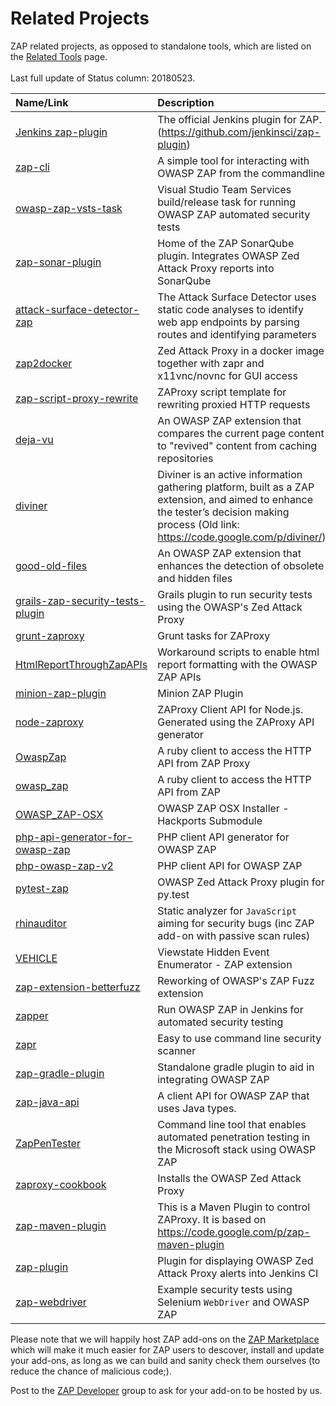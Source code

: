 # Related Projects

ZAP related projects, as opposed to standalone tools, which are listed on the [Related Tools](RelatedTools) page.
<br><br>
Last full update of Status column: 20180523.

| **Name/Link** | **Description** | **Status** |
|:--------------|:----------------|------------|
| [Jenkins zap-plugin](https://wiki.jenkins.io/display/JENKINS/zap+plugin) | The official Jenkins plugin for ZAP. (https://github.com/jenkinsci/zap-plugin) | Active |
| [zap-cli](https://github.com/Grunny/zap-cli) | A simple tool for interacting with OWASP ZAP from the commandline | Active |
| [owasp-zap-vsts-task](https://github.com/kasunkv/owasp-zap-vsts-task) | Visual Studio Team Services build/release task for running OWASP ZAP automated security tests | Active |
| [zap-sonar-plugin](https://github.com/Coveros/zap-sonar-plugin) | Home of the ZAP SonarQube plugin. Integrates OWASP Zed Attack Proxy reports into SonarQube | Active |
| [attack-surface-detector-zap](https://github.com/secdec/attack-surface-detector-zap) | The Attack Surface Detector uses static code analyses to identify web app endpoints by parsing routes and identifying parameters | Active |
| [zap2docker](https://registry.hub.docker.com/u/samuliel/zap2docker/) | Zed Attack Proxy in a docker image together with zapr and x11vnc/novnc for GUI access | Stale<br><sub>The ZAP project now maintains docker images: https://github.com/zaproxy/zaproxy/wiki/Downloads#docker</sub> |
| [zap-script-proxy-rewrite](https://github.com/ncjones/zap-script-proxy-rewrite) | ZAProxy script template for rewriting proxied HTTP requests | Stale<br><sub>Should still work</sub> |
| [deja-vu](https://github.com/hacktics/deja-vu) | An OWASP ZAP extension that compares the current page content to "revived" content from caching repositories | Stale |
| [diviner](https://github.com/hacktics/diviner) | Diviner is an active information gathering platform, built as a ZAP extension, and aimed to enhance the tester’s decision making process (Old link: https://code.google.com/p/diviner/) | Stale |
| [good-old-files](https://github.com/hacktics/good-old-files) | An OWASP ZAP extension that enhances the detection of obsolete and hidden files | Stale |
| [grails-zap-security-tests-plugin](https://github.com/theratpack/grails-zap-security-tests-plugin) | Grails plugin to run security tests using the OWASP's Zed Attack Proxy | Stale |
| [grunt-zaproxy](https://github.com/TeamPraxis/grunt-zaproxy) | Grunt tasks for ZAProxy |  Stale |
| [HtmlReportThroughZapAPIs](https://github.com/gmaran23/HtmlReportThroughZapAPIs) | Workaround scripts to enable html report formatting with the OWASP ZAP APIs | Stale |
| [minion-zap-plugin](https://github.com/mozilla/minion-zap-plugin) | Minion ZAP Plugin | Stale |
| [node-zaproxy](https://www.npmjs.org/package/zaproxy) | ZAProxy Client API for Node.js. Generated using the ZAProxy API generator | &nbsp; |
| [OwaspZap](https://github.com/SUSE/owasp_zap) | A ruby client to access the HTTP API from ZAP Proxy | Stale |
| [owasp\_zap](https://github.com/vpereira/owasp_zap) | A ruby client to access the HTTP API from ZAP | Stale |
| [OWASP\_ZAP-OSX](https://github.com/BuddhaLabs/OWASP_ZAP-OSX) | OWASP ZAP OSX Installer - Hackports Submodule | Stale |
| [php-api-generator-for-owasp-zap](https://github.com/yukisov/php-api-generator-for-owasp-zap) | PHP client API generator for OWASP ZAP | Stale |
| [php-owasp-zap-v2](https://github.com/yukisov/php-owasp-zap-v2) | PHP client API for OWASP ZAP | Stale |
| [pytest-zap](https://github.com/davehunt/pytest-zap) | OWASP Zed Attack Proxy plugin for py.test | Stale |
| [rhinauditor](https://github.com/h3xstream/rhinauditor) | Static analyzer for `JavaScript` aiming for security bugs (inc ZAP add-on with passive scan rules) | Stale |
| [VEHICLE](https://github.com/hacktics/vehicle/) | Viewstate Hidden Event Enumerator - ZAP extension | Stale |
| [zap-extension-betterfuzz](https://github.com/lightsey/zap-extension-betterfuzz) | Reworking of OWASP's ZAP Fuzz extension | Stale |
| [zapper](https://github.com/adedayo/zapper) | Run OWASP ZAP in Jenkins for automated security testing | Stale |
| [zapr](https://github.com/garethr/zapr) | Easy to use command line security scanner | Stale |
| [zap-gradle-plugin](https://github.com/PROSPricing/zap-gradle-plugin) | Standalone gradle plugin to aid in integrating OWASP ZAP | Stale |
| [zap-java-api](https://github.com/continuumsecurity/zap-java-api) | A client API for OWASP ZAP that uses Java types. | Stale |
| [ZapPenTester](https://github.com/gustavorhm/ZapPenTester) | Command line tool that enables automated penetration testing in the Microsoft stack using OWASP ZAP | Stale |
| [zaproxy-cookbook](https://github.com/bendodd/zaproxy-cookbook) | Installs the OWASP Zed Attack Proxy | Stale |
| [zap-maven-plugin](https://github.com/ShiNoSenshi/zap-maven-plugin) | This is a Maven Plugin to control ZAProxy. It is based on https://code.google.com/p/zap-maven-plugin | Stale |
| [zap-plugin](https://github.com/parrot55/zap-plugin) | Plugin for displaying OWASP Zed Attack Proxy alerts into Jenkins CI | Stale |
| [zap-webdriver](https://github.com/continuumsecurity/zap-webdriver) | Example security tests using Selenium `WebDriver` and OWASP ZAP | Stale |

Please note that we will happily host ZAP add-ons on the [ZAP Marketplace](https://github.com/zaproxy/zap-extensions/) which will make it much easier for ZAP users to descover, install and update your add-ons, as long as we can build and sanity check them ourselves (to reduce the chance of malicious code;).

Post to the [ZAP Developer](https://groups.google.com/group/zaproxy-develop) group to ask for your add-on to be hosted by us.
